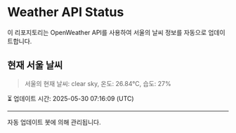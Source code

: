
# Weather API Status

이 리포지토리는 OpenWeather API를 사용하여 서울의 날씨 정보를 자동으로 업데이트합니다.

## 현재 서울 날씨
> 서울의 현재 날씨: clear sky, 온도: 26.84°C, 습도: 27%

⏳ 업데이트 시간: 2025-05-30 07:16:09 (UTC)

---
자동 업데이트 봇에 의해 관리됩니다.
